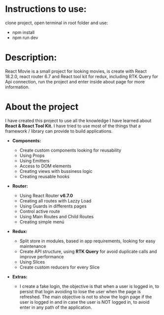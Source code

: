 # Instructions to use:
clone project, open terminal in root folder and use:
 - npm install
 - npm run dev

# Description:
React Movie is a small project for looking movies, is create with React 18.2.0, react router 6.7 and React tool kit for redux, including RTK Query for Api connection, run the project and enter inside about page for more information.

# About the project
I have created this project to use all the knowledge I have learned about **React & React Tool Kit.** I have tried to use most of the things that a framework / library can provide to build applications.

*   **Components:**

     -   Create custom components looking for reusability
     -   Using Props
     -   Using Emitters
     -   Access to DOM elements
     -   Creating views with bussiness logic
     -   Creating reusable hooks

*   **Router:**

     -   Using React Router **v6.7.0**
     -   Creating all routes with Lazzy Load
     -   Using Guards in differents pages
     -   Control active route
     -   Using Main Routes and Child Routes
     -   Creating simple menú

*   **Redux:**

     -   Split store in modules, based in app requirements, looking for easy maintenance
     -   Create API structure, using **RTK Query** for avoid duplicate calls and improve performance
     -   Using Slices
     -   Create custom reducers for every Slice

*   **Extras:**

     *   I create a fake login, the objective is that when a user is logged in, to persist that login avoiding to lose the user when the page is refreshed.     The main objective is not to show the login page if the user is logged in and in case the user is NOT logged in, to avoid enter in any path of the application.
